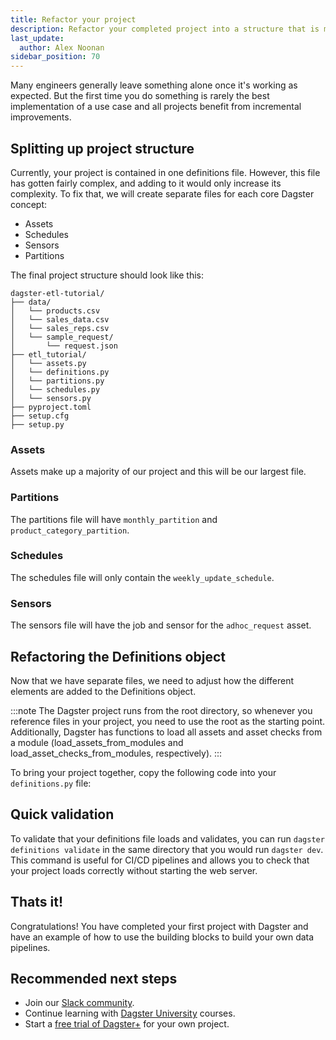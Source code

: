 ```yaml
---
title: Refactor your project
description: Refactor your completed project into a structure that is more organized and scalable. 
last_update:
  author: Alex Noonan
sidebar_position: 70
---
```


Many engineers generally leave something alone once it's working as expected. But the first time you do something is rarely the best implementation of a use case and all projects benefit from incremental improvements.

## Splitting up project structure

Currently, your project is contained in one definitions file. However, this file has gotten fairly complex, and adding to it would only increase its complexity. To fix that, we will create separate files for each core Dagster concept:

- Assets
- Schedules
- Sensors
- Partitions

The final project structure should look like this:
```
dagster-etl-tutorial/
├── data/
│   └── products.csv
│   └── sales_data.csv
│   └── sales_reps.csv
│   └── sample_request/
│       └── request.json
├── etl_tutorial/
│   └── assets.py
│   └── definitions.py
│   └── partitions.py
│   └── schedules.py
│   └── sensors.py
├── pyproject.toml
├── setup.cfg
├── setup.py
```

### Assets

Assets make up a majority of our project and this will be our largest file. 

<CodeExample path="docs_beta_snippets/docs_beta_snippets/guides/tutorials/etl_tutorial_completed/etl_tutorial/assets.py" language="python"/>

### Partitions

The partitions file will have `monthly_partition` and `product_category_partition`.

<CodeExample path="docs_beta_snippets/docs_beta_snippets/guides/tutorials/etl_tutorial_completed/etl_tutorial/partitions.py" language="python" />

### Schedules

The schedules file will only contain the `weekly_update_schedule`.

<CodeExample path="docs_beta_snippets/docs_beta_snippets/guides/tutorials/etl_tutorial_completed/etl_tutorial/schedules.py" language="python" />

### Sensors

The sensors file will have the job and sensor for the `adhoc_request` asset. 

<CodeExample path="docs_beta_snippets/docs_beta_snippets/guides/tutorials/etl_tutorial_completed/etl_tutorial/sensors.py" language="python" />

## Refactoring the Definitions object

Now that we have separate files, we need to adjust how the different elements are added to the Definitions object.

:::note
The Dagster project runs from the root directory, so whenever you reference files in your project, you need to use the root as the starting point.
Additionally, Dagster has functions to load all assets and asset checks from a module (load_assets_from_modules and load_asset_checks_from_modules, respectively).
:::

To bring your project together, copy the following code into your `definitions.py` file:

<CodeExample path="docs_beta_snippets/docs_beta_snippets/guides/tutorials/etl_tutorial_completed/etl_tutorial/definitions.py" language="python" />

## Quick validation

To validate that your definitions file loads and validates, you can run `dagster definitions validate` in the same directory that you would run `dagster dev`. This command is useful for CI/CD pipelines and allows you to check that your project loads correctly without starting the web server. 

## Thats it!

Congratulations! You have completed your first project with Dagster and have an example of how to use the building blocks to build your own data pipelines. 

## Recommended next steps

- Join our [Slack community](https://dagster.io/slack).
- Continue learning with [Dagster University](https://courses.dagster.io/) courses.
- Start a [free trial of Dagster+](https://dagster.cloud/signup) for your own project.